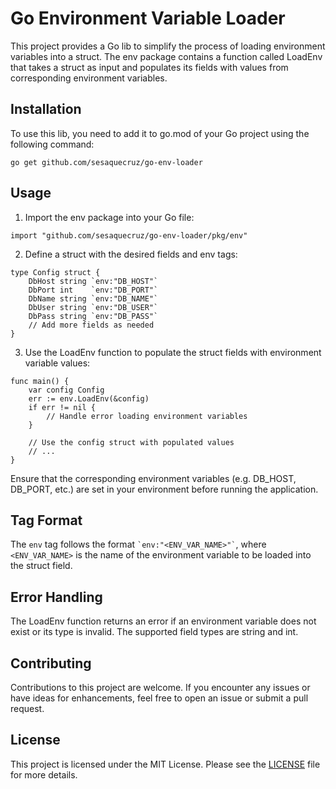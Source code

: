 # Go Environment Variable Loader

This project provides a Go lib to simplify the process of loading environment variables into a struct. The env package contains a function called LoadEnv that takes a struct as input and populates its fields with values from corresponding environment variables.

## Installation

To use this lib, you need to add it to go.mod of your Go project using the following command:

```
go get github.com/sesaquecruz/go-env-loader
```

## Usage

1. Import the env package into your Go file:

```
import "github.com/sesaquecruz/go-env-loader/pkg/env"
```

2. Define a struct with the desired fields and env tags:

```
type Config struct {
    DbHost string `env:"DB_HOST"`
    DbPort int    `env:"DB_PORT"`
    DbName string `env:"DB_NAME"`
    DbUser string `env:"DB_USER"`
    DbPass string `env:"DB_PASS"`
    // Add more fields as needed
}
```

3. Use the LoadEnv function to populate the struct fields with environment variable values:

```
func main() {
    var config Config
    err := env.LoadEnv(&config)
    if err != nil {
        // Handle error loading environment variables
    }

    // Use the config struct with populated values
    // ...
}
```

Ensure that the corresponding environment variables (e.g. DB_HOST, DB_PORT, etc.) are set in your environment before running the application.

## Tag Format

The `env` tag follows the format ``` `env:"<ENV_VAR_NAME>"` ```, where `<ENV_VAR_NAME>` is the name of the environment variable to be loaded into the struct field.

## Error Handling

The LoadEnv function returns an error if an environment variable does not exist or its type is invalid. The supported field types are string and int.

## Contributing

Contributions to this project are welcome. If you encounter any issues or have ideas for enhancements, feel free to open an issue or submit a pull request.

## License
This project is licensed under the MIT License. Please see the [LICENSE](./LICENSE) file for more details.
